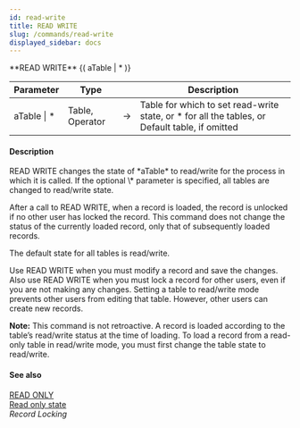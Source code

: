 ```yaml
---
id: read-write
title: READ WRITE
slug: /commands/read-write
displayed_sidebar: docs
---
```


<!--REF #_command_.READ WRITE.Syntax-->**READ WRITE** {( aTable | * )}<!-- END REF-->
<!--REF #_command_.READ WRITE.Params-->
| Parameter | Type |  | Description |
| --- | --- | --- | --- |
| aTable &#124; * | Table, Operator | &srarr; | Table for which to set read-write state, or * for all the tables, or Default table, if omitted |

<!-- END REF-->

#### Description 

<!--REF #_command_.READ WRITE.Summary-->READ WRITE changes the state of *aTable* to read/write for the process in which it is called.<!-- END REF--> If the optional \* parameter is specified, all tables are changed to read/write state.

After a call to READ WRITE, when a record is loaded, the record is unlocked if no other user has locked the record. This command does not change the status of the currently loaded record, only that of subsequently loaded records.

The default state for all tables is read/write.

Use READ WRITE when you must modify a record and save the changes. Also use READ WRITE when you must lock a record for other users, even if you are not making any changes. Setting a table to read/write mode prevents other users from editing that table. However, other users can create new records.

**Note:** This command is not retroactive. A record is loaded according to the table’s read/write status at the time of loading. To load a record from a read-only table in read/write mode, you must first change the table state to read/write.

#### See also 

[READ ONLY](read-only.md)  
[Read only state](read-only-state.md)  
*Record Locking*  